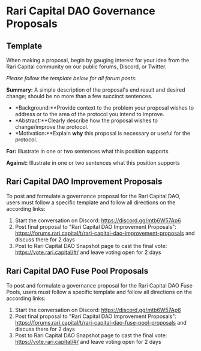 # Rari Capital DAO Governance Proposals

## Template

When making a proposal, begin by gauging interest for your idea from the Rari Capital community on our public forums, Discord, or Twitter.

*Please follow the template below for all forum posts:*

**Summary:** A simple description of the proposal's end result and desired change; should be no more than a few succinct sentences.

- *Background:**Provide context to the problem your proposal wishes to address or to the area of the protocol you intend to improve.
- *Abstract:**Clearly describe how the proposal wishes to change/improve the protocol.
- *Motivation:**Explain **why** this proposal is necessary or useful for the protocol.

**For:** Illustrate in one or two sentences what this position supports

**Against:** Illustrate in one or two sentences what this position supports

## Rari Capital DAO Improvement Proposals

To post and formulate a governance proposal for the Rari Capital DAO, users must follow a specific template and follow all directions on the according links:

1. Start the conversation on Discord: https://discord.gg/mtb6W57Ap6
2. Post final proposal to "Rari Capital DAO Improvement Proposals": https://forums.rari.capital/t/rari-capital-dao-improvement-proposals and discuss there for 2 days
3. Post to Rari Capital DAO Snapshot page to cast the final vote: https://vote.rari.capital/#/ and leave voting open for 2 days

## Rari Capital DAO Fuse Pool Proposals

To post and formulate a governance proposal for the Rari Capital DAO Fuse Pools, users must follow a specific template and follow all directions on the according links:

1. Start the conversation on Discord: https://discord.gg/mtb6W57Ap6
2. Post final proposal to "Rari Capital DAO Improvement Proposals": https://forums.rari.capital/t/rari-capital-dao-fuse-pool-proposals and discuss there for 2 days
3. Post to Rari Capital DAO Snapshot page to cast the final vote: https://vote.rari.capital/#/ and leave voting open for 2 days

